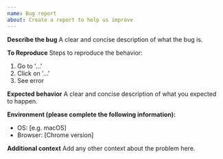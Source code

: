 ```yaml
---
name: Bug report
about: Create a report to help us improve
---
```


**Describe the bug**
A clear and concise description of what the bug is.

**To Reproduce**
Steps to reproduce the behavior:
1. Go to '...'
2. Click on '...'
3. See error

**Expected behavior**
A clear and concise description of what you expected to happen.

**Environment (please complete the following information):**
- OS: [e.g. macOS]
- Browser: [Chrome version]

**Additional context**
Add any other context about the problem here.
